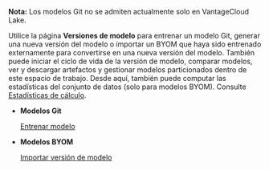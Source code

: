 **Nota:** Los modelos Git no se admiten actualmente solo en VantageCloud Lake.

Utilice la página **Versiones de modelo** para entrenar un modelo Git, generar una nueva versión del modelo o importar un BYOM que haya sido entrenado externamente para convertirse en una nueva versión del modelo. También puede iniciar el ciclo de vida de la versión de modelo, comparar modelos, ver y descargar artefactos y gestionar modelos particionados dentro de este espacio de trabajo. Desde aquí, también puede computar las estadísticas del conjunto de datos (solo para modelos BYOM). Consulte [Estadísticas de cálculo](fby1743624401813.md).

-   **Modelos Git**

    [Entrenar modelo](etl1725408512818.md)

-   **Modelos BYOM**

    [Importar versión de modelo](wnt1743340516346.md)

